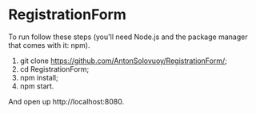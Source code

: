 # RegistrationForm

To run follow these steps (you'll need Node.js and the package manager that comes with it: npm).

1. git clone https://github.com/AntonSolovuoy/RegistrationForm/;
2. cd RegistrationForm;
3. npm install;
4. npm start.

And open up http://localhost:8080.
